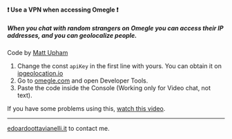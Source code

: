 **❗ Use a VPN when accessing Omegle ❗**

##### When you chat with random strangers on Omegle you can access their IP addresses, and you can geolocalize people.

Code by [Matt Upham](https://mattupham.com/)

1. Change the const `apiKey` in the first line with yours. You can obtain it on [ipgeolocation.io](https://ipgeolocation.io/)
2. Go to [omegle.com](omegle.com) and open Developer Tools.
3. Paste the code inside the Console (Working only for Video chat, not text).

If you have some problems using this, [watch this video](https://www.youtube.com/watch?v=fN9cWpY5zUc).

--------

[edoardoottavianelli.it](https://www.edoardoottavianelli.it/) to contact me.
